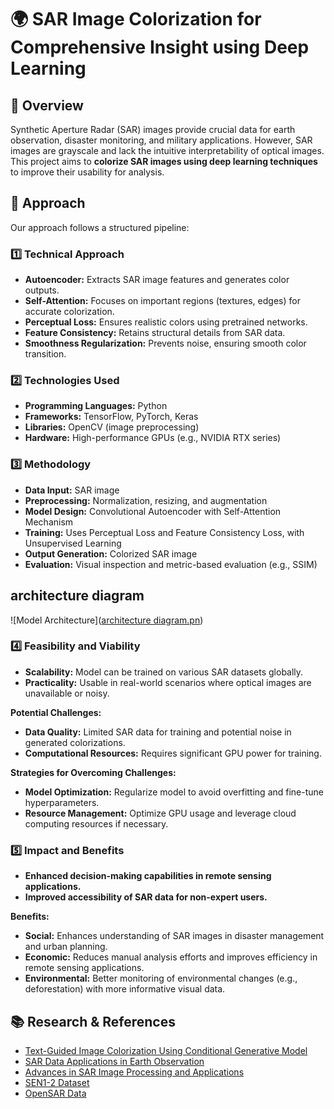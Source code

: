 # 🌍 SAR Image Colorization for Comprehensive Insight using Deep Learning

## 📌 Overview
Synthetic Aperture Radar (SAR) images provide crucial data for earth observation, disaster monitoring, and military applications. However, SAR images are grayscale and lack the intuitive interpretability of optical images. This project aims to **colorize SAR images using deep learning techniques** to improve their usability for analysis.

## 🚀 Approach
Our approach follows a structured pipeline:

### 1️⃣ **Technical Approach**
- **Autoencoder:** Extracts SAR image features and generates color outputs.
- **Self-Attention:** Focuses on important regions (textures, edges) for accurate colorization.
- **Perceptual Loss:** Ensures realistic colors using pretrained networks.
- **Feature Consistency:** Retains structural details from SAR data.
- **Smoothness Regularization:** Prevents noise, ensuring smooth color transition.


### 2️⃣ **Technologies Used**
- **Programming Languages:** Python
- **Frameworks:** TensorFlow, PyTorch, Keras
- **Libraries:** OpenCV (image preprocessing)
- **Hardware:** High-performance GPUs (e.g., NVIDIA RTX series)

### 3️⃣ **Methodology**
- **Data Input:** SAR image
- **Preprocessing:** Normalization, resizing, and augmentation
- **Model Design:** Convolutional Autoencoder with Self-Attention Mechanism
- **Training:** Uses Perceptual Loss and Feature Consistency Loss, with Unsupervised Learning
- **Output Generation:** Colorized SAR image
- **Evaluation:** Visual inspection and metric-based evaluation (e.g., SSIM)


##  architecture diagram 

![Model Architecture]([architecture diagram.pn](https://github.com/LostZoro56/SAR-colorization/blob/360f1bd5a57c6bd4ae9122c8f285e75aa489f0dc/architecture%20diagram.png))


### 4️⃣ **Feasibility and Viability**
- **Scalability:** Model can be trained on various SAR datasets globally.
- **Practicality:** Usable in real-world scenarios where optical images are unavailable or noisy.

**Potential Challenges:**
- **Data Quality:** Limited SAR data for training and potential noise in generated colorizations.
- **Computational Resources:** Requires significant GPU power for training.

**Strategies for Overcoming Challenges:**
- **Model Optimization:** Regularize model to avoid overfitting and fine-tune hyperparameters.
- **Resource Management:** Optimize GPU usage and leverage cloud computing resources if necessary.

### 5️⃣ **Impact and Benefits**
- **Enhanced decision-making capabilities in remote sensing applications.**
- **Improved accessibility of SAR data for non-expert users.**

**Benefits:**
- **Social:** Enhances understanding of SAR images in disaster management and urban planning.
- **Economic:** Reduces manual analysis efforts and improves efficiency in remote sensing applications.
- **Environmental:** Better monitoring of environmental changes (e.g., deforestation) with more informative visual data.


## 📚 Research & References
- [Text-Guided Image Colorization Using Conditional Generative Model](https://shorturl.at/3auE5)
- [SAR Data Applications in Earth Observation](https://www.sciencedirect.com/science/article/abs/pii/S0957417422006960)
- [Advances in SAR Image Processing and Applications](https://www.mdpi.com/journal/remotesensing/special_issues/sarimage_rs)
- [SEN1-2 Dataset](https://doi.org/10.5194/isprs-annals-iv-1-141-2018)
- [OpenSAR Data](https://www.opensar.org/)
